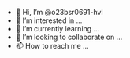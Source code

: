 - 👋 Hi, I’m @o23bsr0691-hvl
- 👀 I’m interested in ...
- 🌱 I’m currently learning ...
- 💞️ I’m looking to collaborate on ...
- 📫 How to reach me ...

<!---
o23bsr0691-hvl/o23bsr0691-hvl is a ✨ special ✨ repository because its `README.md` (this file) appears on your GitHub profile.
You can click the Preview link to take a look at your changes.
--->
